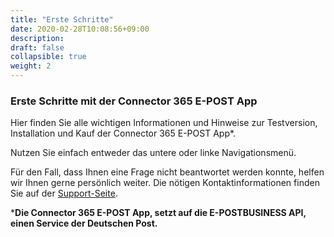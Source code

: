 ```yaml
---
title: "Erste Schritte"
date: 2020-02-28T10:08:56+09:00
description: 
draft: false
collapsible: true
weight: 2
---
```

### Erste Schritte mit der Connector 365 E-POST App

Hier finden Sie alle wichtigen Informationen und Hinweise zur Testversion, Installation und Kauf der Connector 365 E-POST App*.

Nutzen Sie einfach entweder das untere oder linke Navigationsmenü.

Für den Fall, dass Ihnen eine Frage nicht beantwortet werden konnte, helfen wir Ihnen gerne persönlich weiter. Die nötigen Kontaktinformationen finden Sie auf der [Support-Seite](de-de/apps/help-and-support/).



***Die Connector 365 E-POST App, setzt auf die E-POSTBUSINESS API, einen Service der Deutschen Post.**